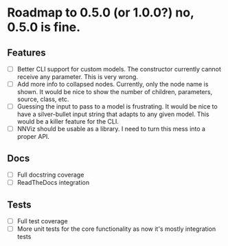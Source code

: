 # Roadmap to 0.5.0 (or 1.0.0?) no, 0.5.0 is fine.

## Features
- [ ] Better CLI support for custom models. The constructor currently cannot receive any parameter. This is very wrong.
- [ ] Add more info to collapsed nodes. Currently, only the node name is shown. It would be nice to show the number of children, parameters, source, class, etc.
- [ ] Guessing the input to pass to a model is frustrating. It would be nice to have a silver-bullet input string that adapts to any given model. This would be a killer feature for the CLI.
- [ ] NNViz should be usable as a library. I need to turn this mess into a proper API.

## Docs
- [ ] Full docstring coverage
- [ ] ReadTheDocs integration

## Tests
- [ ] Full test coverage
- [ ] More unit tests for the core functionality as now it's mostly integration tests